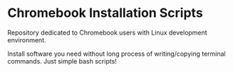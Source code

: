 # Chromebook Installation Scripts

Repository dedicated to Chromebook users with Linux development environment.

Install software you need without long process of writing/copying terminal commands. Just simple bash scripts!
